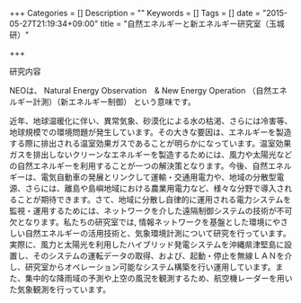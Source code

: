 +++
Categories = []
Description = ""
Keywords = []
Tags = []
date = "2015-05-27T21:19:34+09:00"
title = "自然エネルギーと新エネルギー研究室（玉城研）"

+++

研究内容

NEOは、
Natural Energy Observation　& New Energy Operation
（自然エネルギー計測）（新エネルギー制御）
という意味です。

近年、地球温暖化に伴い、異常気象、砂漠化による水の枯渇、さらには冷害等、
地球規模での環境問題が発生しています。その大きな要因は、エネルギーを製造
する際に排出される温室効果ガスであることが明らかになっています。温室効果
ガスを排出しないクリーンなエネルギーを製造するためには、風力や太陽光など
の自然エネルギーを利用することが一つの解決策となります。今後、自然エネル
ギーは、電気自動車の発展とリンクして運輸・交通用電力や、地域の分散型電
源、さらには、離島や島嶼地域における農業用電力など、様々な分野で導入され
ることが期待できます。さて、地域に分散し自律的に運用される電力システムを
監視・運用するためには、ネットワークを介した遠隔制御システムの技術が不可
欠となります。私たちの研究室では, 情報ネットワークを基盤とした環境にやさ
しい自然エネルギーの活用技術と、気象環境計測について研究を行っています。
実際に、風力と太陽光を利用したハイブリッド発電システムを沖縄県津堅島に設
置し、そのシステムの運転データの取得、および、起動・停止を無線ＬＡＮを介
し、研究室からオペレーション可能なシステム構築を行い運用しています。ま
た、集中的な降雨域の予測や上空の風況を観測するため、航空機レーダーを用い
た気象観測を行っています。
